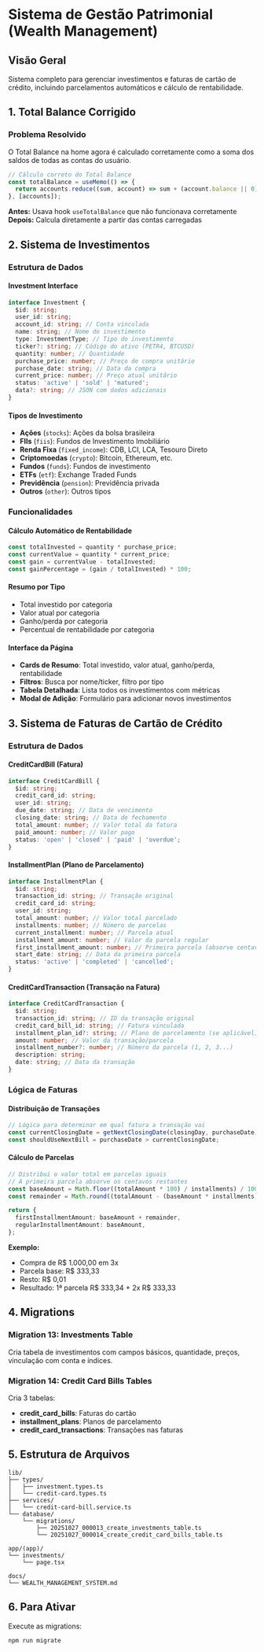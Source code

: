# Sistema de Gestão Patrimonial (Wealth Management)

## Visão Geral

Sistema completo para gerenciar investimentos e faturas de cartão de crédito, incluindo parcelamentos automáticos e cálculo de rentabilidade.

## 1. Total Balance Corrigido

### Problema Resolvido

O Total Balance na home agora é calculado corretamente como a soma dos saldos de todas as contas do usuário.

```typescript
// Cálculo correto do Total Balance
const totalBalance = useMemo(() => {
  return accounts.reduce((sum, account) => sum + (account.balance || 0), 0);
}, [accounts]);
```

**Antes:** Usava hook `useTotalBalance` que não funcionava corretamente
**Depois:** Calcula diretamente a partir das contas carregadas

## 2. Sistema de Investimentos

### Estrutura de Dados

#### Investment Interface

```typescript
interface Investment {
  $id: string;
  user_id: string;
  account_id: string; // Conta vinculada
  name: string; // Nome do investimento
  type: InvestmentType; // Tipo do investimento
  ticker?: string; // Código do ativo (PETR4, BTCUSD)
  quantity: number; // Quantidade
  purchase_price: number; // Preço de compra unitário
  purchase_date: string; // Data da compra
  current_price: number; // Preço atual unitário
  status: 'active' | 'sold' | 'matured';
  data?: string; // JSON com dados adicionais
}
```

#### Tipos de Investimento

- **Ações** (`stocks`): Ações da bolsa brasileira
- **FIIs** (`fiis`): Fundos de Investimento Imobiliário
- **Renda Fixa** (`fixed_income`): CDB, LCI, LCA, Tesouro Direto
- **Criptomoedas** (`crypto`): Bitcoin, Ethereum, etc.
- **Fundos** (`funds`): Fundos de investimento
- **ETFs** (`etf`): Exchange Traded Funds
- **Previdência** (`pension`): Previdência privada
- **Outros** (`other`): Outros tipos

### Funcionalidades

#### Cálculo Automático de Rentabilidade

```typescript
const totalInvested = quantity * purchase_price;
const currentValue = quantity * current_price;
const gain = currentValue - totalInvested;
const gainPercentage = (gain / totalInvested) * 100;
```

#### Resumo por Tipo

- Total investido por categoria
- Valor atual por categoria
- Ganho/perda por categoria
- Percentual de rentabilidade por categoria

#### Interface da Página

- **Cards de Resumo**: Total investido, valor atual, ganho/perda, rentabilidade
- **Filtros**: Busca por nome/ticker, filtro por tipo
- **Tabela Detalhada**: Lista todos os investimentos com métricas
- **Modal de Adição**: Formulário para adicionar novos investimentos

## 3. Sistema de Faturas de Cartão de Crédito

### Estrutura de Dados

#### CreditCardBill (Fatura)

```typescript
interface CreditCardBill {
  $id: string;
  credit_card_id: string;
  user_id: string;
  due_date: string; // Data de vencimento
  closing_date: string; // Data de fechamento
  total_amount: number; // Valor total da fatura
  paid_amount: number; // Valor pago
  status: 'open' | 'closed' | 'paid' | 'overdue';
}
```

#### InstallmentPlan (Plano de Parcelamento)

```typescript
interface InstallmentPlan {
  $id: string;
  transaction_id: string; // Transação original
  credit_card_id: string;
  user_id: string;
  total_amount: number; // Valor total parcelado
  installments: number; // Número de parcelas
  current_installment: number; // Parcela atual
  installment_amount: number; // Valor da parcela regular
  first_installment_amount: number; // Primeira parcela (absorve centavos)
  start_date: string; // Data da primeira parcela
  status: 'active' | 'completed' | 'cancelled';
}
```

#### CreditCardTransaction (Transação na Fatura)

```typescript
interface CreditCardTransaction {
  $id: string;
  transaction_id: string; // ID da transação original
  credit_card_bill_id: string; // Fatura vinculada
  installment_plan_id?: string; // Plano de parcelamento (se aplicável)
  amount: number; // Valor da transação/parcela
  installment_number?: number; // Número da parcela (1, 2, 3...)
  description: string;
  date: string; // Data da transação
}
```

### Lógica de Faturas

#### Distribuição de Transações

```typescript
// Lógica para determinar em qual fatura a transação vai
const currentClosingDate = getNextClosingDate(closingDay, purchaseDate);
const shouldUseNextBill = purchaseDate > currentClosingDate;
```

#### Cálculo de Parcelas

```typescript
// Distribui o valor total em parcelas iguais
// A primeira parcela absorve os centavos restantes
const baseAmount = Math.floor((totalAmount * 100) / installments) / 100;
const remainder = Math.round((totalAmount - (baseAmount * installments)) * 100) / 100;

return {
  firstInstallmentAmount: baseAmount + remainder,
  regularInstallmentAmount: baseAmount,
};
```

**Exemplo:**

- Compra de R$ 1.000,00 em 3x
- Parcela base: R$ 333,33
- Resto: R$ 0,01
- Resultado: 1ª parcela R$ 333,34 + 2x R$ 333,33

## 4. Migrations

### Migration 13: Investments Table

Cria tabela de investimentos com campos básicos, quantidade, preços, vinculação com conta e índices.

### Migration 14: Credit Card Bills Tables

Cria 3 tabelas:

- **credit_card_bills**: Faturas do cartão
- **installment_plans**: Planos de parcelamento
- **credit_card_transactions**: Transações nas faturas

## 5. Estrutura de Arquivos

```
lib/
├── types/
│   ├── investment.types.ts
│   └── credit-card.types.ts
├── services/
│   └── credit-card-bill.service.ts
└── database/
    └── migrations/
        ├── 20251027_000013_create_investments_table.ts
        └── 20251027_000014_create_credit_card_bills_table.ts

app/(app)/
└── investments/
    └── page.tsx

docs/
└── WEALTH_MANAGEMENT_SYSTEM.md
```

## 6. Para Ativar

Execute as migrations:

```bash
npm run migrate
```
